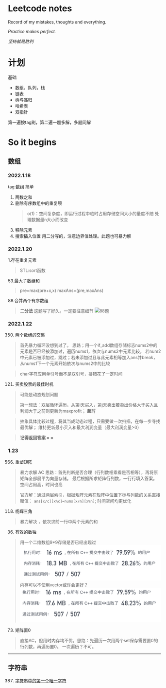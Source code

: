 # Leetcode notes

Record of my mistakes, thoughts and everything.

*Practice makes perfect.*

*坚持就是胜利*



# **计划**
基础
* 数组，队列，栈
* 链表
* 树与递归
* 哈希表
* 双指针


第一遍按tag刷，第二遍一题多解，多题同解
# So it begins
## 数组
### 2022.1.18
tag:数组 简单
1. 两数之和
2. 删除有序数组中的重复项
   > o(1)：空间复杂度，即运行过程中临时占用存储空间大小的量度不随
   > 处理数据量n大小而改变
3. 移除元素
4. 搜索插入位置
   用二分写的，注意边界值处理。此题也可暴力解

### 2022.1.20
1.存在重复元素
> STL:sort函数

53.最大子数组和

> pre=max(pre+x,x)
> maxAns=(pre,maxAns)

88.合并两个有序数组
> **二分法**
> 这题写了好久。一定要注意细节
> ![88题](pics/88题.png)

### 2022.1.22

350. 两个数组的交集
> 首先暴力循环没想到过了。
> 思路；用一个if_add数组存储标志nums2中的元素是否已经被添加过，遍历nums1，依次与nums2中元素比较。
> 若num2中元素已被添加过，跳过；若未添加过且与此元素相等加入ans并break，从nums1下一个元素开始依次与nums2中的比较

> char字符应用单引号而不是双引号，排错花了一定时间

121. 买卖股票的最佳时机
> 可能是动态规划问题
>
> 第一想法：双层循环遍历，从第i天买入，第j天卖出若卖出价格大于买入且利润大于之前则更新为maxprofit；
> **超时**

> 抽象具体比较过程，将其当成动态过程，只需要做一次扫描，在每一步寻找最优解；
> 维持更新最小买入和最大利润变量（最大利润变量>0）

> **记得返回答案 = =**
>
### 1.23
566. 重塑矩阵
> 暴力求解 AC
> 思路：首先判断是否合理（行列数相乘看是否相等），再将原矩阵全部展平为向量存储。
> 最后根据所求矩阵行列数，一行行填入答案。空间占用高，时间也高
>
> 官方解：通过两层索引，根据矩阵元素在矩阵中位置下标与列数的关系直接赋值：
> `ans[x/c][x%c]=nums[x/n][x%n]`;
> 时间空间均更优化
>
118. 杨辉三角
> 暴力解决 ，依次求前一行中两个元素的和
36. 有效的数独
   > 用一个二维数组9*9存储是否已经出现过
   ![](pics/36.png)
   > 内存可以不使用vector或许会更好？
   >   ![](pics/36-2.png)
73. 矩阵置0
   > 直接AC，但用时内存均不优。思路：先遍历一次用两个set保存需要置0的行列数，再遍历置0。
   > 一次遍历？不可。
   >
---

## 字符串
387. [字符串中的第一个唯一字符](/Problems/387字符串中的第一个唯一字符.md)


